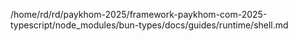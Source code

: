 /home/rd/rd/paykhom-2025/framework-paykhom-com-2025-typescript/node_modules/bun-types/docs/guides/runtime/shell.md